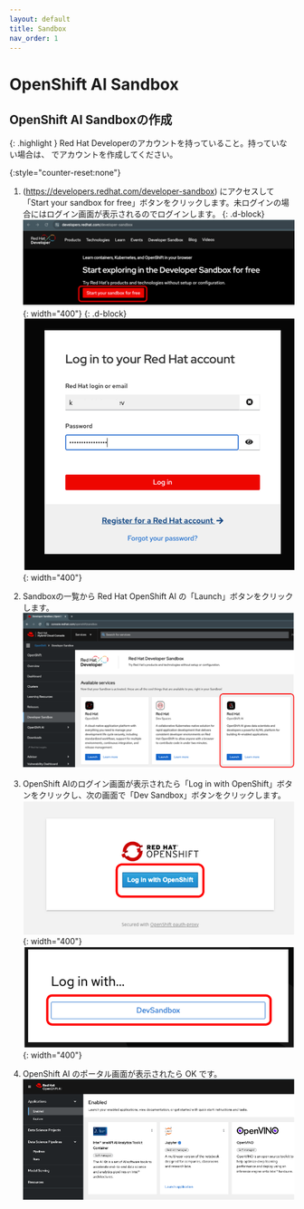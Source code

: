 ```yaml
---
layout: default
title: Sandbox
nav_order: 1
---
```


# OpenShift AI Sandbox


## OpenShift AI Sandboxの作成

{: .highlight }
Red Hat Developerのアカウントを持っていること。持っていない場合は、[](https://developers.redhat.com/) でアカウントを作成してください。


{:style="counter-reset:none"}
1. (https://developers.redhat.com/developer-sandbox) にアクセスして「Start your sandbox for free」ボタンをクリックします。未ログインの場合にはログイン画面が表示されるのでログインします。
{: .d-block}
![](../../assets/rhd_start_sandbox.png){: width="400"}
{: .d-block}
![](../../assets/rhd_login.png){: width="400"}


1. Sandboxの一覧から Red Hat OpenShift AI の「Launch」ボタンをクリックします。
![](../../assets/rhd_select_sandbox.png)


1. OpenShift AIのログイン画面が表示されたら「Log in with OpenShift」ボタンをクリックし、次の画面で「Dev Sandbox」ボタンをクリックします。
![](../../assets/openshiftai_login_1.png){: width="400"}
![](../../assets/openshiftai_login_2.png){: width="400"}


1. OpenShift AI のポータル画面が表示されたら OK です。
![](../../assets/openshiftai_toppage.png)
